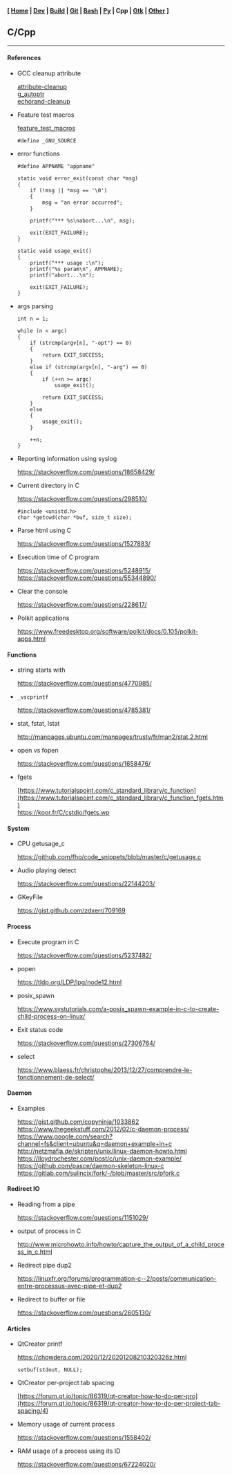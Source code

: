 <link href="../style.css" rel="stylesheet"></link>

**[ [Home](../index.html) | [Dev](00-dev.html) | [Build](05-build.html) | [Git](10-git.html) | [Bash](15-bash.html) | [Py](20-python.html) | Cpp | [Gtk](30-gtk.html) | [Other](99-other.html) ]**

## C/Cpp

---

#### References

* GCC cleanup attribute
    
    [attribute-cleanup](https://blog.fishsoup.net/2015/11/05/attributecleanup-mixed-declarations-and-code-and-goto/)  
    [g_autoptr](https://blogs.gnome.org/desrt/2015/01/30/g_autoptr/)  
    [echorand-cleanup](http://echorand.me/site/notes/articles/c_cleanup/cleanup_attribute_c.html)  

* Feature test macros
    
    [feature_test_macros](https://manpages.ubuntu.com/manpages/xenial/en/man7/feature_test_macros.7.html)  
    
    `#define _GNU_SOURCE`

* error functions
    
    ```
    #define APPNAME "appname"
    
    static void error_exit(const char *msg)
    {
        if (!msg || *msg == '\0')
        {
            msg = "an error occurred";
        }

        printf("*** %s\nabort...\n", msg);

        exit(EXIT_FAILURE);
    }

    static void usage_exit()
    {
        printf("*** usage :\n");
        printf("%s param\n", APPNAME);
        printf("abort...\n");

        exit(EXIT_FAILURE);
    }
    ```

* args parsing
    
    ```
    int n = 1;

    while (n < argc)
    {
        if (strcmp(argv[n], "-opt") == 0)
        {
            return EXIT_SUCCESS;
        }
        else if (strcmp(argv[n], "-arg") == 0)
        {
            if (++n >= argc)
                usage_exit();

            return EXIT_SUCCESS;
        }
        else
        {
            usage_exit();
        }

        ++n;
    }
    ```

* Reporting information using syslog
    
    https://stackoverflow.com/questions/18658429/  

* Current directory in C
    
    https://stackoverflow.com/questions/298510/  
    
    ```
    #include <unistd.h>
    char *getcwd(char *buf, size_t size);
    ```

* Parse html using C
    
    https://stackoverflow.com/questions/1527883/  

* Execution time of C program
    
    https://stackoverflow.com/questions/5248915/  
    https://stackoverflow.com/questions/55344890/  

* Clear the console
    
    https://stackoverflow.com/questions/228617/  

* Polkit applications
    
    https://www.freedesktop.org/software/polkit/docs/0.105/polkit-apps.html  


#### Functions

* string starts with
    
    https://stackoverflow.com/questions/4770985/  

* `_vscprintf`
    
    https://stackoverflow.com/questions/4785381/  

* stat, fstat, lstat

    http://manpages.ubuntu.com/manpages/trusty/fr/man2/stat.2.html  

* open vs fopen
    
    https://stackoverflow.com/questions/1658476/  
    
* fgets
    
    [https://www.tutorialspoint.com/c_standard_library/c_function](https://www.tutorialspoint.com/c_standard_library/c_function_fgets.htm)  
    https://koor.fr/C/cstdio/fgets.wp  



#### System

* CPU getusage_c
    
    https://github.com/fho/code_snippets/blob/master/c/getusage.c  

* Audio playing detect
    
    https://stackoverflow.com/questions/22144203/  

* GKeyFile
    
    https://gist.github.com/zdxerr/709169  



#### Process

* Execute program in C
    
    https://stackoverflow.com/questions/5237482/

* popen
    
    https://tldp.org/LDP/lpg/node12.html  

* posix_spawn
    
    https://www.systutorials.com/a-posix_spawn-example-in-c-to-create-child-process-on-linux/  

* Exit status code
    
    https://stackoverflow.com/questions/27306764/  

* select
    
    https://www.blaess.fr/christophe/2013/12/27/comprendre-le-fonctionnement-de-select/  



#### Daemon

* Examples
    
    https://gist.github.com/copyninja/1033862  
    https://www.thegeekstuff.com/2012/02/c-daemon-process/  
    https://www.google.com/search?channel=fs&client=ubuntu&q=daemon+example+in+c  
    http://netzmafia.de/skripten/unix/linux-daemon-howto.html  
    https://lloydrochester.com/post/c/unix-daemon-example/  
    https://github.com/pasce/daemon-skeleton-linux-c  
    https://gitlab.com/sulincix/fork/-/blob/master/src/pfork.c  



#### Redirect IO

* Reading from a pipe
    
    https://stackoverflow.com/questions/1151029/  

* output of process in C
    
    http://www.microhowto.info/howto/capture_the_output_of_a_child_process_in_c.html  

* Redirect pipe dup2
    
    https://linuxfr.org/forums/programmation-c--2/posts/communication-entre-processus-avec-pipe-et-dup2  

* Redirect to buffer or file
    
    https://stackoverflow.com/questions/2605130/  



#### Articles

* QtCreator printf

    https://chowdera.com/2020/12/20201208210320326z.html  

    `setbuf(stdout, NULL);`

* QtCreator per-project tab spacing
    
    [https://forum.qt.io/topic/86319/qt-creator-how-to-do-per-pro](https://forum.qt.io/topic/86319/qt-creator-how-to-do-per-project-tab-spacing/4)

* Memory usage of current process
    
    https://stackoverflow.com/questions/1558402/  

* RAM usage of a process using its ID
    
    https://stackoverflow.com/questions/67224020/  


